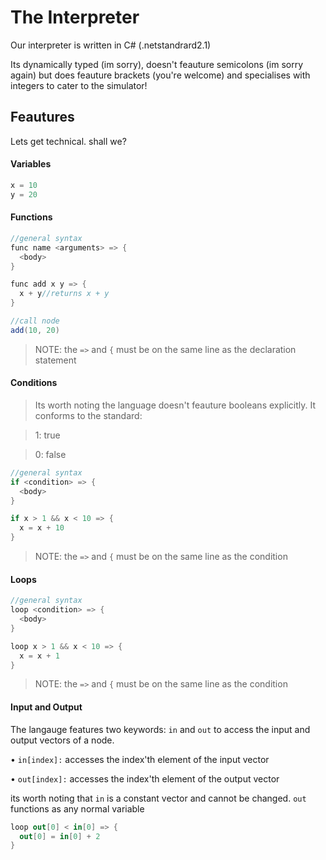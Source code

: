 # The Interpreter
Our interpreter is written in C# (.netstandrard2.1)

Its dynamically typed (im sorry), doesn't feauture semicolons (im sorry again) but does feauture brackets (you're welcome) and specialises with integers to cater to the simulator!

## Feautures
Lets get technical. shall we?

#### Variables
```c#
x = 10
y = 20
```

#### Functions
```cs
//general syntax
func name <arguments> => {
  <body>
}

func add x y => {
  x + y//returns x + y
}

//call node
add(10, 20)
```

> NOTE: the `=>` and `{` must be on the same line as the declaration statement

#### Conditions
> Its worth noting the language doesn't feauture booleans explicitly. It conforms to the standard:

> 1: true

> 0: false

```cs
//general syntax
if <condition> => {
  <body>
}

if x > 1 && x < 10 => { 
  x = x + 10
}
```

> NOTE: the `=>` and `{` must be on the same line as the condition

#### Loops
```cs
//general syntax
loop <condition> => {
  <body>
}

loop x > 1 && x < 10 => { 
  x = x + 1
}
```

> NOTE: the `=>` and `{` must be on the same line as the condition

#### Input and Output
The langauge features two keywords: `in` and `out` to access the input and output vectors of a node.

• `in[index]:` accesses the index'th element of the input vector

• `out[index]:` accesses the index'th element of the output vector

its worth noting that `in` is a constant vector and cannot be changed. 
`out` functions as any normal variable

```cs
loop out[0] < in[0] => {
  out[0] = in[0] + 2
}
```
